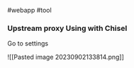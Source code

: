 #webapp #tool 

### Upstream proxy Using with Chisel

Go to settings

![[Pasted image 20230902133814.png]]